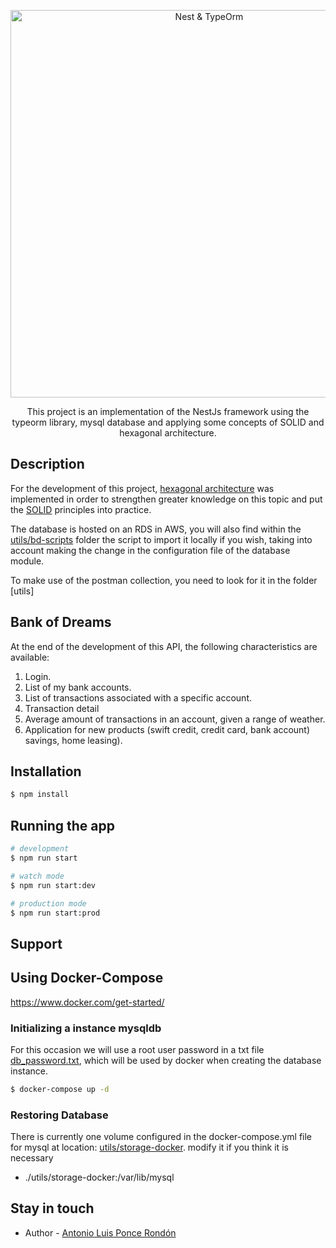<p align="center">
  <a href="http://nestjs.com/" target="blank"><img src="https://desarrolloweb.com/media/350/typeorm-nest.jpg" width="620" alt="Nest & TypeOrm" /></a>
</p>

  <p align="center">This project is an implementation of the NestJs framework using the typeorm library, mysql database and applying some concepts of SOLID and hexagonal architecture.</p>
    <p align="center">

## Description

For the development of this project, [hexagonal architecture](https://apiumhub.com/es/tech-blog-barcelona/arquitectura-hexagonal/) was implemented in order to strengthen greater knowledge on this topic and put the [SOLID](https://profile.es/blog/principios-solid-desarrollo-software-calidad/) principles into practice.

The database is hosted on an RDS in AWS, you will also find within the [utils/bd-scripts](https://github.com/antpon007/nest-typeorm/tree/main/utils/bd-scripts) folder the script to import it locally if you wish, taking into account making the change in the configuration file of the database module.

To make use of the postman collection, you need to look for it in the folder [utils]

## Bank of Dreams

At the end of the development of this API, the following characteristics are available:

1. Login.
2. List of my bank accounts.
3. List of transactions associated with a specific account.
4. Transaction detail
5. Average amount of transactions in an account, given a range of
   weather.
6. Application for new products (swift credit, credit card, bank account)
   savings, home leasing).

## Installation

```bash
$ npm install
```

## Running the app

```bash
# development
$ npm run start

# watch mode
$ npm run start:dev

# production mode
$ npm run start:prod
```

## Support

## Using Docker-Compose

https://www.docker.com/get-started/

### Initializing a instance mysqldb

For this occasion we will use a root user password in a txt file [db_password.txt](https://github.com/antpon007/nest-typeorm/tree/main), which will be used by docker when creating the database instance.

```bash
$ docker-compose up -d
```

### Restoring Database

There is currently one volume configured in the docker-compose.yml file for mysql at location: [utils/storage-docker](https://github.com/antpon007/nest-typeorm/tree/main/utils/storage-docker). modify it if you think it is necessary

- ./utils/storage-docker:/var/lib/mysql

<!-- ```bash

# local volumen

$ docker exec <NAME-CONTAINER> sh -c 'exec /var/lib/mysql -r -uroot -p"$MYSQL_ROOT_PASSWORD_FILE" database-dreambank' > ./utils/bd-scripts/bankofdreamsbd.sql

# example

$ docker exec nest-js-typeorm_db_1 sh -c 'exec /var/lib/mysql -r -uroot -p"$MYSQL_ROOT_PASSWORD_FILE" database-dreambank' > ./utils/bd-scripts/bankofdreamsbd.sql
``` -->

## Stay in touch

- Author - [Antonio Luis Ponce Rondón](https://www.linkedin.com/in/antpon-dev/)

